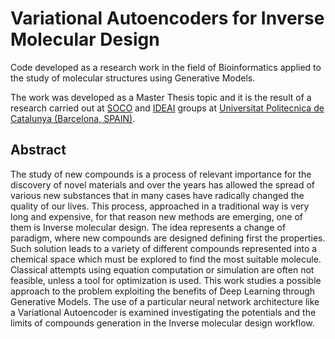 # Variational Autoencoders for Inverse Molecular Design

Code developed as a research work in the field of Bioinformatics applied to the study of molecular structures using Generative Models. 

The work was developed as a Master Thesis topic and it is the result of a research carried out at [SOCO](https://soco.upc.edu/en) and [IDEAI](https://ideai.upc.edu/en) groups at [Universitat Politecnica de Catalunya (Barcelona, SPAIN)](https://www.upc.edu/en).

## Abstract
The study of new compounds is a process of relevant importance
for the discovery of novel materials and over the years has
allowed the spread of various new substances that in many cases
have radically changed the quality of our lives. This process,
approached in a traditional way is very long and expensive, for
that reason new methods are emerging, one of them is Inverse
molecular design. The idea represents a change of paradigm,
where new compounds are designed defining first the properties.
Such solution leads to a variety of different compounds represented
into a chemical space which must be explored to find
the most suitable molecule. Classical attempts using equation
computation or simulation are often not feasible, unless a tool
for optimization is used. This work studies a possible approach
to the problem exploiting the benefits of Deep Learning through
Generative Models. The use of a particular neural network architecture
like a Variational Autoencoder is examined investigating
the potentials and the limits of compounds generation in the
Inverse molecular design workflow.
